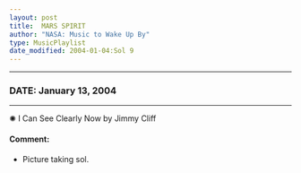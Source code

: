 ```yaml
---
layout: post
title:  MARS SPIRIT
author: "NASA: Music to Wake Up By"
type: MusicPlaylist
date_modified: 2004-01-04:Sol 9
---
```


----
### DATE: January 13, 2004
----
✺ I Can See Clearly Now by Jimmy Cliff

#### Comment:
* Picture taking sol.

